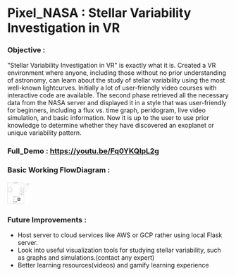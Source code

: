 # Pixel_NASA : Stellar Variability Investigation in VR 

### Objective :

"Stellar Variability Investigation in VR" is exactly what it is. Created a VR environment where anyone, including those without no prior understanding of astronomy, can learn about the study of stellar variability using the most well-known lightcurves. Initially a lot of user-friendly video courses with interactive code are available. The second phase retrieved all the necessary data from the NASA server and displayed it in a style that was user-friendly for beginners, including a flux vs. time graph, peridogram, live video simulation, and basic information. Now it is up to the user to use prior knowledge to determine whether they have discovered an exoplanet or unique variability pattern.

### Full_Demo : <https://youtu.be/Fq0YKQIpL2g>

### Basic Working FlowDiagram :
<img height="50" width="50" src="https://github.com/Prakhar-Bhartiya/Pixel_NASA-Stellar-Variability-Investigation-in-VR/blob/main/github_resources/Basic_working.jpg">

### Future Improvements :
- Host server to cloud services like AWS or GCP rather using local Flask server.
- Look into useful visualization tools for studying stellar variability, such as graphs and simulations.(contact any expert)
- Better learning resources(videos) and gamify learning experience 
